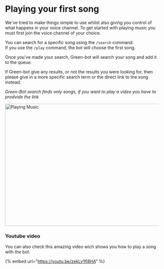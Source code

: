 # Playing your first song

We've tried to make things simple to use whilst also giving you control of what happens in your voice channel. To get started with playing music you must first join the voice channel of your choice.

You can search for a specific song using the `/search` command.\
If you use the `/play` command, the bot will choose the first song.

Once you've made your search, Green-bot will search your song and add it to the queue.

If Green-bot give any results, or not the results you were looking for, then please give in a more specific search term or the direct link to the song instead.

*Green-Bot search finds only songs, if you want to play a video you have to prodvide the link*

<img src="https://cdn.discordapp.com/attachments/863342883946627073/1010848984258052136/playsong.gif" alt="Playing Music" style="height: 400px; width:700px;"/>

### Youtube video

You can also check this amazing video wich shows you how to play a song with the bot.

{% embed url="https://youtu.be/zekLv1fl8HA" %}


